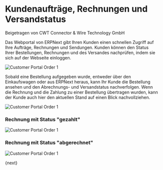 <!-- add-breadcrumbs -->
# Kundenaufträge, Rechnungen und Versandstatus
<span class="text-muted contributed-by">Beigetragen von CWT Connector & Wire Technology GmbH</span>

Das Webportal von ERPNext gibt Ihren Kunden einen schnellen Zugriff auf Ihre Aufträge, Rechnungen und Sendungen.
Kunden können den Status Ihrer Bestellungen, Rechnungen und des Versandes nachprüfen, indem sie sich auf der Webseite einloggen.

<img class="screenshot" alt="Customer Portal Order 1" src="/docs/assets/img/website/portal-menu.png">

Sobald eine Bestellung aufgegeben wurde, entweder über den Einkaufswagen oder aus ERPNext heraus, kann Ihr Kunde die Bestellung ansehen und den Abrechnungs- und Versandstatus nachverfolgen. Wenn die Rechnung und die Zahlung zu einer Bestellung übertragen wurden, kann der Kunde auch hier den aktuellen Stand auf einen Blick nachvollziehen.

<img class="screenshot" alt="Customer Portal Order 1" src="/docs/assets/img/website/website-login.png">

### Rechnung mit Status "gezahlt"

<img class="screenshot" alt="Customer Portal Order 1" src="/docs/assets/img/website/invoice-unpaid.png">

### Rechnung mit Status "abgerechnet"

<img class="screenshot" alt="Customer Portal Order 1" src="/docs/assets/img/website/invoice-paid.png">

{next}
